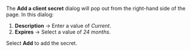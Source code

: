 The **Add a client secret** dialog will pop out from the right-hand side of the page.  In this dialog:

1. **Description** &rarr; Enter a value of *Current*.
1. **Expires** &rarr; Select a value of *24 months*.

Select **Add** to add the secret.
